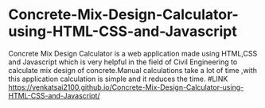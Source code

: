 # Concrete-Mix-Design-Calculator-using-HTML-CSS-and-Javascript
Concrete Mix Design Calculator is a web application made using HTML,CSS and Javascript which is very helpful in the field of Civil Engineering to calculate mix design of concrete.Manual calculations take a lot of time ,with this application calculation is simple and it reduces the time.
#LINK
https://venkatsai2100.github.io/Concrete-Mix-Design-Calculator-using-HTML-CSS-and-Javascript/

